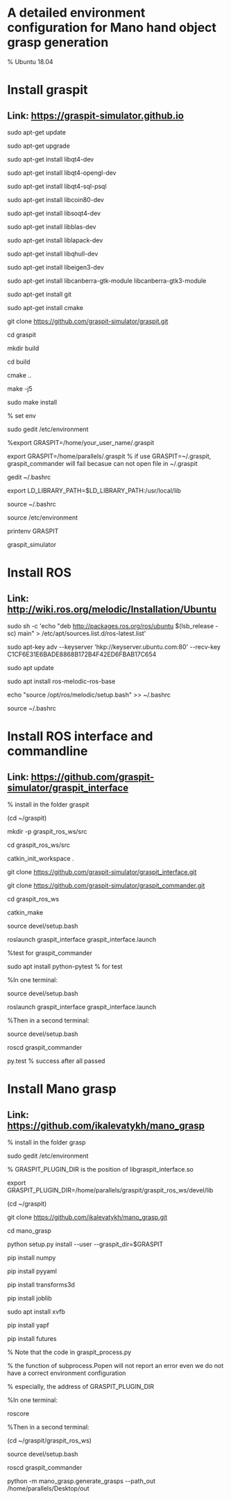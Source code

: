 # A detailed environment configuration for Mano hand object grasp generation

% Ubuntu 18.04

# Install graspit
## Link: https://graspit-simulator.github.io

sudo apt-get update

sudo apt-get upgrade

sudo apt-get install libqt4-dev

sudo apt-get install libqt4-opengl-dev

sudo apt-get install libqt4-sql-psql

sudo apt-get install libcoin80-dev

sudo apt-get install libsoqt4-dev

sudo apt-get install libblas-dev

sudo apt-get install liblapack-dev

sudo apt-get install libqhull-dev

sudo apt-get install libeigen3-dev

sudo apt-get install libcanberra-gtk-module libcanberra-gtk3-module 

sudo apt-get install git

sudo apt-get install cmake

git clone https://github.com/graspit-simulator/graspit.git

cd graspit

mkdir build

cd build

cmake ..

make -j5

sudo make install

% set env

sudo gedit /etc/environment

%export GRASPIT=/home/your_user_name/.graspit

export   GRASPIT=/home/parallels/.graspit    % if use GRASPIT=~/.graspit, graspit_commander will fail becasue can not open file in ~/.graspit

gedit ~/.bashrc

export LD_LIBRARY_PATH=$LD_LIBRARY_PATH:/usr/local/lib

source ~/.bashrc

source /etc/environment

printenv GRASPIT

graspit_simulator 

# Install ROS  
## Link: http://wiki.ros.org/melodic/Installation/Ubuntu

sudo sh -c 'echo "deb http://packages.ros.org/ros/ubuntu $(lsb_release -sc) main" > /etc/apt/sources.list.d/ros-latest.list'

sudo apt-key adv --keyserver 'hkp://keyserver.ubuntu.com:80' --recv-key C1CF6E31E6BADE8868B172B4F42ED6FBAB17C654

sudo apt update

sudo apt install ros-melodic-ros-base 

echo "source /opt/ros/melodic/setup.bash" >> ~/.bashrc

source ~/.bashrc

# Install ROS interface and commandline
## Link: https://github.com/graspit-simulator/graspit_interface

% install in the folder graspit

(cd ~/graspit)

mkdir -p graspit_ros_ws/src

cd graspit_ros_ws/src

catkin_init_workspace . 

git clone https://github.com/graspit-simulator/graspit_interface.git

git clone https://github.com/graspit-simulator/graspit_commander.git

cd graspit_ros_ws

catkin_make

source devel/setup.bash

roslaunch graspit_interface graspit_interface.launch

%test for graspit_commander

sudo apt install python-pytest % for test

%In one terminal:

source devel/setup.bash

roslaunch graspit_interface graspit_interface.launch

%Then in a second terminal:

source devel/setup.bash

roscd graspit_commander

py.test % success after all passed

# Install Mano grasp
## Link: https://github.com/ikalevatykh/mano_grasp

% install in the folder grasp

sudo gedit /etc/environment 

% GRASPIT_PLUGIN_DIR is the position of libgraspit_interface.so

export GRASPIT_PLUGIN_DIR=/home/parallels/graspit/graspit_ros_ws/devel/lib

(cd ~/graspit)

git clone https://github.com/ikalevatykh/mano_grasp.git

cd mano_grasp

python setup.py install --user --graspit_dir=$GRASPIT

pip install numpy

pip install pyyaml

pip install transforms3d

pip install joblib

sudo apt install xvfb

pip install yapf

pip install futures

% Note that the code in graspit_process.py

% the function of subprocess.Popen will not report an error even we do not have a correct environment configuration

% especially, the address of GRASPIT_PLUGIN_DIR

%In one terminal:

roscore

%Then in a second terminal:

(cd ~/graspit/graspit_ros_ws)

source devel/setup.bash

roscd graspit_commander

python -m mano_grasp.generate_grasps --path_out /home/parallels/Desktop/out
